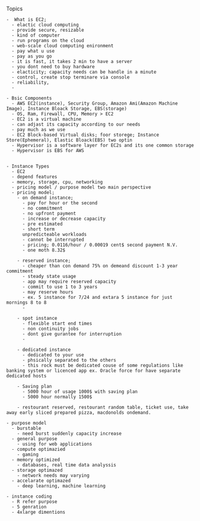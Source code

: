   Topics
  
    -  What is EC2; 
      - elactic cloud computing
      - provide secure, resizable
      - kind of computer
      - run programs on the cloud
      - web-scale cloud computing enironment
      - pay what u use
      - pay as you go
      - it is fast, it takes 2 min to have a server
      - you dont need to buy hardware
      - elacticity; capacity needs can be handle in a minute
      - control, create stop terminare via console
      - reliability, 
      - 
      
    - Bsic Components
      - AWS EC2(instance), Security Group, Amazon Ami(Amazon Machine Image), Instance Bloack Storage, EBS(storage)
      - OS, Ram, Firewall, CPU, Memory > EC2
      - EC2 is a virtual machine
      - can adjast its capacity according to our needs
      - pay much as we use
      - EC2 Block-based Virtual disks; foor storege; Instance Store(Ephemeral), Elastic Bloack(EBS) two optin
      - Hypervisor is a software layer for EC2s and its one common storage
      - Hypervisor is EBS for AWS
      
         
    - Instance Types
      - EC2
      - depend features
      - memory, storage, cpu, networking
      - pricing model / purpose model two main perspective
      - pricing model;
        - on demand instance;
          - pay for hour or the second
          - no commitment
          - no upfront payment
          - increase or decrease capacity
          - pre estimated
          - short term
          unpredicteable workloads
          - cannot be interrupted
          - pricing; 0.0116/hour / 0.00019 cent$ second payment N.V.
          - one moth 8.32$
          
        - reserved instance;
          - cheaper than con demand 75% on demeand discount 1-3 year commitment
          - steady state usage
          - app may require reserved capacity
          - commit to use 1 to 3 years
          - may reserve hours 
          - ex. 5 instance for 7/24 and extara 5 instance for just mornings 8 to 8
          -
          
        - spot instance
          - flexible start end times
          - non continuity jobs
          - dont give gurantee for interruption
          - 
          
        - dedicated instance
          - dedicated to your use
          - phsically separated to the others
          - this rock must be dedicated couse of some regulations like banking system or licenced app ex. Oracle force for have separate dedicated hosts
          
        - Saving plan
          - 5000 hour of usage 1000$ with saving plan
          - 5000 hour normally 1500$
          
        - restourant reserved, restourant random table, ticket use, take away early sliced prepared pizza, macdonolds ondemand.
     
    - purpose model
      - burstable
        - need burst suddenly capacity increase
      - general purpose
        - using for web applications
      - compute optimazied
        - gaming
      - memory optimized
        - databases, real time data analyssis
      - storage optimazed
        - network needs may varying
      - accelarate optimazed
        - deep learning, machine learning
        
    - instance coding
      - R refer purpose
      - 5 genration
      - 4xlarge dimentions
      
        
        
        
        
        
        
        
        
        
        
        
        
        
        
        
        
        
        
        
